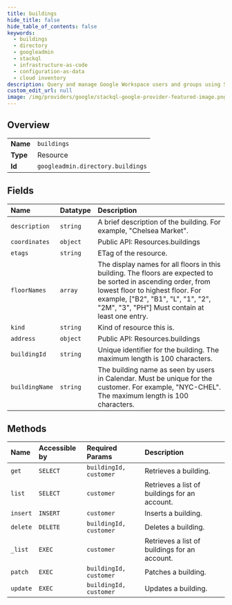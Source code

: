 ```yaml
---
title: buildings
hide_title: false
hide_table_of_contents: false
keywords:
  - buildings
  - directory
  - googleadmin    
  - stackql
  - infrastructure-as-code
  - configuration-as-data
  - cloud inventory
description: Query and manage Google Workspace users and groups using SQL.
custom_edit_url: null
image: /img/providers/google/stackql-google-provider-featured-image.png
---
```

  
    

## Overview
<table><tbody>
<tr><td><b>Name</b></td><td><code>buildings</code></td></tr>
<tr><td><b>Type</b></td><td>Resource</td></tr>
<tr><td><b>Id</b></td><td><code>googleadmin.directory.buildings</code></td></tr>
</tbody></table>

## Fields
| Name | Datatype | Description |
|:-----|:---------|:------------|
| `description` | `string` | A brief description of the building. For example, "Chelsea Market". |
| `coordinates` | `object` | Public API: Resources.buildings |
| `etags` | `string` | ETag of the resource. |
| `floorNames` | `array` | The display names for all floors in this building. The floors are expected to be sorted in ascending order, from lowest floor to highest floor. For example, ["B2", "B1", "L", "1", "2", "2M", "3", "PH"] Must contain at least one entry. |
| `kind` | `string` | Kind of resource this is. |
| `address` | `object` | Public API: Resources.buildings |
| `buildingId` | `string` | Unique identifier for the building. The maximum length is 100 characters. |
| `buildingName` | `string` | The building name as seen by users in Calendar. Must be unique for the customer. For example, "NYC-CHEL". The maximum length is 100 characters. |
## Methods
| Name | Accessible by | Required Params | Description |
|:-----|:--------------|:----------------|:------------|
| `get` | `SELECT` | `buildingId, customer` | Retrieves a building. |
| `list` | `SELECT` | `customer` | Retrieves a list of buildings for an account. |
| `insert` | `INSERT` | `customer` | Inserts a building. |
| `delete` | `DELETE` | `buildingId, customer` | Deletes a building. |
| `_list` | `EXEC` | `customer` | Retrieves a list of buildings for an account. |
| `patch` | `EXEC` | `buildingId, customer` | Patches a building. |
| `update` | `EXEC` | `buildingId, customer` | Updates a building. |
